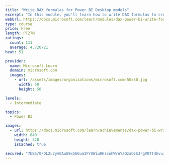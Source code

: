 ```yaml
---
title: "Write DAX formulas for Power BI Desktop models"
excerpt: "In this module, you'll learn how to write DAX formulas to create calculated tables, calculated columns, and measures, which are different types of model calculations. Additionally, you'll learn how to write and format DAX formulas, which consist of expressions that use functions, operators, references to model objects, constants, and variables."
webUrl: https://docs.microsoft.com/learn/modules/dax-power-bi-write-formulas/
type: course
price: Free
length: PT27M
ratings:
  count: 111
  average: 4.720721
heat: 51

provider:
  name: Microsoft Learn
  domain: microsoft.com
  images:
    - url: /assets/images/organizations/microsoft.com-50x50.jpg
      width: 50
      height: 50

levels:
  - Intermediate

topics:
  - Power BI

images:
  - url: https://docs.microsoft.com/learn/achievements/dax-power-bi-write-formulas-social.png
    width: 640
    height: 320
    isCached: true

secured: "7bB5/0/OL2L7ym0AuG9x5GGuaIPrUWiu0HscohW/nYaQzaOzSJrgVOTt4hvuJgPWOZIXovPKWf6dgCwGPNvCuOnxq2qSf76Ya3kNddauTLH0z1JkPM42cndR+lQh8d8fO57DgCkM+MjJVNjW5IgPqXnjynUMSeS5JTIcnkdVQl2v8qKMpsPi0Ehy0+9drbSRivyPfFZekMvAes8ymbywm78ggS0om7+dGNTkS2vLR+N6+jZTrQYlwzf2DyA5HLKTN+nmd4m4gx+wChYIknfhJHta1ITiVRZnyuhr/Ch1nQaIMeEUcpO8y4zUCfbJHFn1Q3trzBOwZvK9JqbdFk8PlfqCJYvg4PE3iaQYPqQTvIewNyaDySMtgPVAMRd/oeffV6ITSRSQ9Ezf7MHFiOCJEE8rWB1M39i+vRBh+G9j5Ds=;jf0m/apeY9eEVzD6C45v1Q=="
---
```


